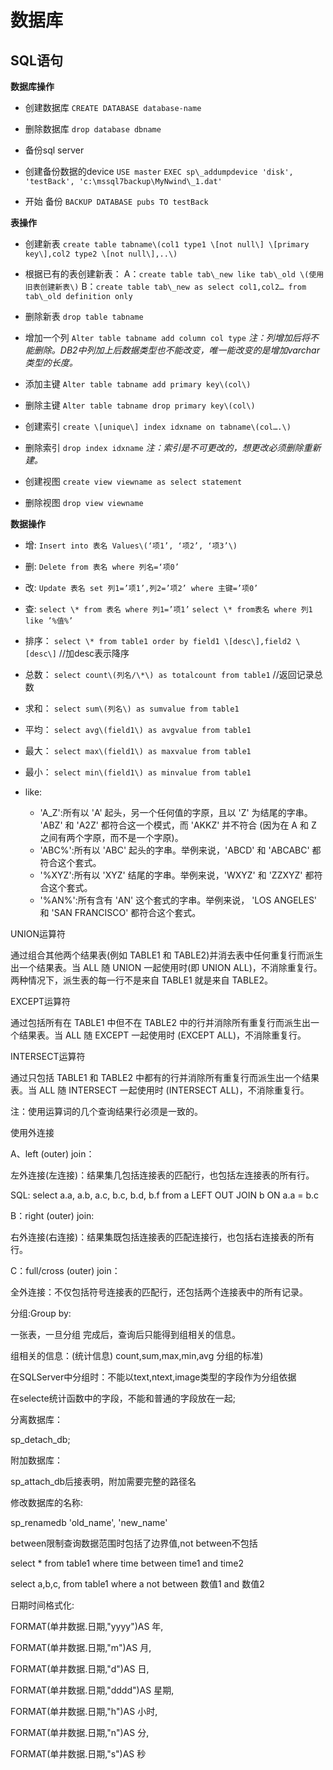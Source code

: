 # 数据库
## SQL语句

**数据库操作**
- 创建数据库
`CREATE DATABASE database-name`
- 删除数据库
`drop database dbname`
- 备份sql server

- 创建备份数据的device
`USE master`
`EXEC sp\_addumpdevice 'disk', 'testBack', 'c:\mssql7backup\MyNwind\_1.dat'`
- 开始 备份
`BACKUP DATABASE pubs TO testBack`

**表操作**
- 创建新表
`create table tabname\(col1 type1 \[not null\] \[primary key\],col2 type2 \[not null\],..\)`

- 根据已有的表创建新表：
A：`create table tab\_new like tab\_old \(使用旧表创建新表\)`
B：`create table tab\_new as select col1,col2… from tab\_old definition only`

- 删除新表
`drop table tabname`

- 增加一个列
`Alter table tabname add column col type`
*注：列增加后将不能删除。DB2中列加上后数据类型也不能改变，唯一能改变的是增加varchar类型的长度。*

- 添加主键
`Alter table tabname add primary key\(col\)`

- 删除主键
`Alter table tabname drop primary key\(col\)`

- 创建索引
`create \[unique\] index idxname on tabname\(col….\)`

- 删除索引
`drop index idxname`
*注：索引是不可更改的，想更改必须删除重新建。*

- 创建视图
`create view viewname as select statement`

- 删除视图
`drop view viewname`

**数据操作**

- 增: 
`Insert into 表名 Values\(‘项1’, ‘项2’, ‘项3’\)`

- 删:
`Delete from 表名 where 列名=‘项0’`

- 改:
`Update 表名 set 列1=’项1’,列2=’项2’ where 主键=’项0’`

- 查:
`select \* from 表名 where 列1=’项1’`
`select \* from表名 where 列1 like ’%值%’`

- 排序：
`select \* from table1 order by field1 \[desc\],field2 \[desc\]` //加desc表示降序

- 总数：
`select count\(列名/\*\) as totalcount from table1` //返回记录总数

- 求和：
`select sum\(列名\) as sumvalue from table1`

- 平均：
`select avg\(field1\) as avgvalue from table1`

- 最大：
`select max\(field1\) as maxvalue from table1`

- 最小：
`select min\(field1\) as minvalue from table1`

- like:
	- 'A\_Z':所有以 'A' 起头，另一个任何值的字原，且以 'Z' 为结尾的字串。 'ABZ' 和 'A2Z' 都符合这一个模式，而 'AKKZ' 并不符合 \(因为在 A 和 Z 之间有两个字原，而不是一个字原\)。
	- 'ABC%':所有以 'ABC' 起头的字串。举例来说，'ABCD' 和 'ABCABC' 都符合这个套式。
	- '%XYZ':所有以 'XYZ' 结尾的字串。举例来说，'WXYZ' 和 'ZZXYZ' 都符合这个套式。
	- '%AN%':所有含有 'AN' 这个套式的字串。举例来说， 'LOS ANGELES' 和 'SAN FRANCISCO' 都符合这个套式。



UNION运算符

通过组合其他两个结果表\(例如 TABLE1 和 TABLE2\)并消去表中任何重复行而派生出一个结果表。当 ALL 随 UNION 一起使用时\(即 UNION ALL\)，不消除重复行。两种情况下，派生表的每一行不是来自 TABLE1 就是来自 TABLE2。

EXCEPT运算符

通过包括所有在 TABLE1 中但不在 TABLE2 中的行并消除所有重复行而派生出一个结果表。当 ALL 随 EXCEPT 一起使用时 \(EXCEPT ALL\)，不消除重复行。

INTERSECT运算符

通过只包括 TABLE1 和 TABLE2 中都有的行并消除所有重复行而派生出一个结果表。当 ALL 随 INTERSECT 一起使用时 \(INTERSECT ALL\)，不消除重复行。

注：使用运算词的几个查询结果行必须是一致的。

使用外连接

A、left \(outer\) join：

左外连接\(左连接\)：结果集几包括连接表的匹配行，也包括左连接表的所有行。

SQL: select a.a, a.b, a.c, b.c, b.d, b.f from a LEFT OUT JOIN b ON a.a = b.c

B：right \(outer\) join:

右外连接\(右连接\)：结果集既包括连接表的匹配连接行，也包括右连接表的所有行。

C：full/cross \(outer\) join：

全外连接：不仅包括符号连接表的匹配行，还包括两个连接表中的所有记录。

分组:Group by:

一张表，一旦分组 完成后，查询后只能得到组相关的信息。

组相关的信息：\(统计信息\) count,sum,max,min,avg 分组的标准\)

在SQLServer中分组时：不能以text,ntext,image类型的字段作为分组依据

在selecte统计函数中的字段，不能和普通的字段放在一起;

分离数据库：

sp\_detach\_db;

附加数据库：

sp\_attach\_db后接表明，附加需要完整的路径名

修改数据库的名称:

sp\_renamedb 'old\_name', 'new\_name'



between限制查询数据范围时包括了边界值,not between不包括

select \* from table1 where time between time1 and time2

select a,b,c, from table1 where a not between 数值1 and 数值2



日期时间格式化:

FORMAT\(单井数据.日期,"yyyy"\)AS 年,

FORMAT\(单井数据.日期,"m"\)AS 月,

FORMAT\(单井数据.日期,"d"\)AS 日,

FORMAT\(单井数据.日期,"dddd"\)AS 星期,

FORMAT\(单井数据.日期,"h"\)AS 小时,

FORMAT\(单井数据.日期,"n"\)AS 分,

FORMAT\(单井数据.日期,"s"\)AS 秒